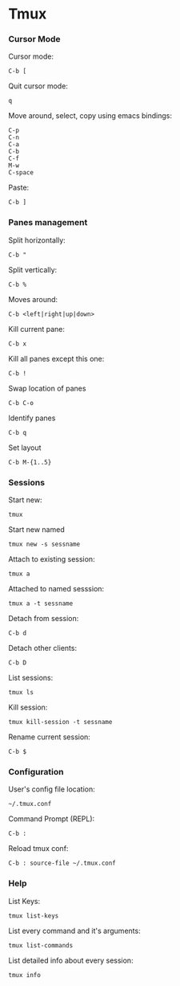 Tmux
===

### Cursor Mode

Cursor mode:

`C-b [`

Quit cursor mode:

`q`

Move around, select, copy using emacs bindings:

```
C-p
C-n
C-a
C-b
C-f
M-w
C-space
```

Paste:

`C-b ]`

### Panes management

Split horizontally:

`C-b "`

Split vertically:

`C-b %`

Moves around:

`C-b <left|right|up|down>`

Kill current pane:

`C-b x`

Kill all panes except this one:

`C-b !`

Swap location of panes

`C-b C-o`

Identify panes

`C-b q`

Set layout

`C-b M-{1..5}`

### Sessions

Start new:

`tmux`

Start new named

`tmux new -s sessname`

Attach to existing session:

`tmux a`

Attached to named sesssion:

`tmux a -t sessname`

Detach from session:

`C-b d`

Detach other clients:

`C-b D`

List sessions:

`tmux ls`

Kill session:

`tmux kill-session -t sessname`

Rename current session:

`C-b $`

### Configuration

User's config file location:

`~/.tmux.conf`

Command Prompt (REPL):

`C-b :`

Reload tmux conf:

`C-b : source-file ~/.tmux.conf`

### Help

List Keys: 

`tmux list-keys`

List every command and it's arguments:

`tmux list-commands`

List detailed info about every session:

`tmux info`
